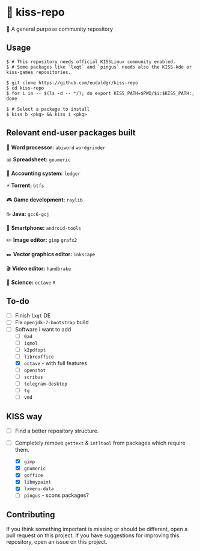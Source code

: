 # :kiss: kiss-repo

:floppy_disk: A general purpose community repository

## Usage

```
$ # This repository needs official KISSLinux community enabled.
$ # Some packages like `lxqt` and `pingus` needs also the KISS-kde or kiss-games repositories.

$ git clone https://github.com/eudaldgr/kiss-repo
$ cd kiss-repo
$ for i in -- $(ls -d -- */); do export KISS_PATH=$PWD/$i:$KISS_PATH:; done

$ # Select a package to install
$ kiss b <pkg> && kiss i <pkg>
```

## Relevant end-user packages built

:page_with_curl: **Word processor:**
`abiword` `wordgrinder`

:bar_chart: **Spreadsheet:**
`gnumeric`

:ledger: **Accounting system:**
`ledger`

:zap: **Torrent:**
`btfs`

:video_game: **Game development:**
`raylib`

:coffee: **Java:**
`gcc6-gcj`

:iphone: **Smartphone:**
`android-tools`

:pencil2: **Image editor:**
`gimp` `grafx2`

:black_nib: **Vector graphics editor:**
`inkscape`

:clapper: **Video editor:**
`handbrake`

:microscope: **Science:**
`octave` `R`

## To-do

- [ ] Finish `lxqt` DE
- [ ] Fix `openjdk-7-bootstrap` build
- [ ] Software i want to add
    - [ ] `0ad`
    - [ ] `iqmol`
    - [ ] `k2pdfopt`
    - [ ] `libreoffice`
    - [x] `octave` - with full features
    - [ ] `openshot`
    - [ ] `scribus`
    - [ ] `telegram-desktop`
    - [ ] `tg`
    - [ ] `vmd`

## KISS way

- [ ] Find a better repository structure.

- [ ] Completely remove `gettext` & `intltool` from packages which require them.
    - [x] `gimp`
    - [x] `gnumeric`
    - [x] `goffice`
    - [x] `libmypaint`
    - [x] `lxmenu-data`
    - [ ] `pingus` - scons packages?

## Contributing

If you think something important is missing or should be different, open a pull request on this project.
If you have suggestions for improving this repository, open an issue on this project.
